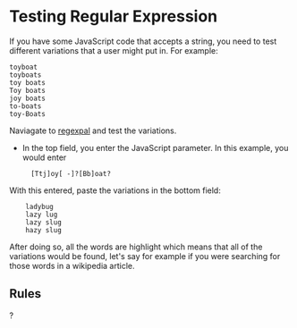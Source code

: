 # **Testing Regular Expression**

If you have some JavaScript code that accepts a string, you need to test different variations that a user might put in.  For example:

    toyboat
    toyboats
    toy boats
    Toy boats
    joy boats
    to-boats
    toy-Boats

Naviagate to [regexpal](http://regexpal.com.s3-website-us-east-1.amazonaws.com/?_ga=2.234780446.103822050.1497920061-848749570.1493938714) and test the variations.

- In the top field, you enter the JavaScript parameter.  In this example, you would enter

        [Ttj]oy[ -]?[Bb]oat?

With this entered, paste the variations in the bottom field:

        ladybug
        lazy lug
        lazy slug
        hazy slug

After doing so, all the words are highlight which means that all of the variations would be found, let's say for example if you were searching for those words in a wikipedia article.

## **Rules**

?